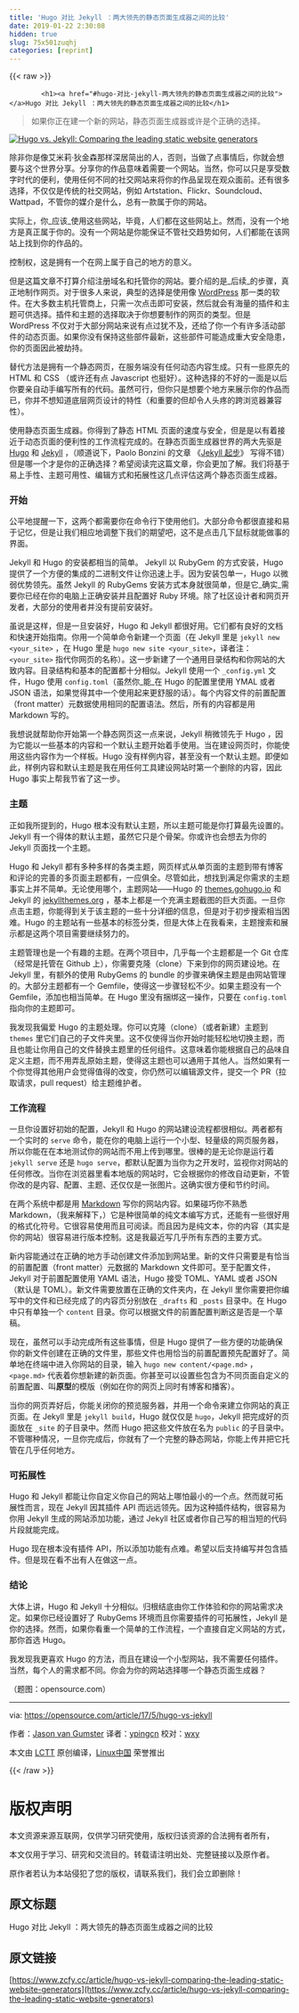 ```yaml
---
title: 'Hugo 对比 Jekyll ：两大领先的静态页面生成器之间的比较' 
date: 2019-01-22 2:30:08
hidden: true
slug: 75x501zuqhj
categories: [reprint]
---
```


{{< raw >}}

            <h1><a href="#hugo-对比-jekyll-两大领先的静态页面生成器之间的比较"></a>Hugo 对比 Jekyll ：两大领先的静态页面生成器之间的比较</h1>
<blockquote>
<p>如果你正在建一个新的网站，静态页面生成器或许是个正确的选择。</p>
</blockquote>
<p><a href="https://camo.githubusercontent.com/6c63c54a4634dd750e494102ec3d5aed39c31d3c/68747470733a2f2f6f70656e736f757263652e636f6d2f73697465732f64656661756c742f66696c65732f7374796c65732f696d6167652d66756c6c2d73697a652f7075626c69632f696d616765732f6c6966652f72685f3030333738345f30325f6f732e636f6d636172656572735f6f735f726832782e706e673f69746f6b3d3477586a594d4277"><img src="" alt="Hugo vs. Jekyll: Comparing the leading static website generators" title="Hugo vs. Jekyll: Comparing the leading static website generators"></a></p>
<p>除非你是像艾米莉·狄金森那样深居简出的人，否则，当做了点事情后，你就会想要与这个世界分享。分享你的作品意味着需要一个网站。当然，你可以只是享受数字时代的便利，使用任何不同的社交网站来将你的作品呈现在观众面前。还有很多选择，不仅仅是传统的社交网站，例如 Artstation、Flickr、Soundcloud、Wattpad，不管你的媒介是什么，总有一款属于你的网站。</p>
<p>实际上，你_应该_使用这些网站，毕竟，人们都在这些网站上。然而，没有一个地方是真正属于你的。没有一个网站是你能保证不管社交趋势如何，人们都能在该网站上找到你的作品的。</p>
<p>控制权，这是拥有一个在网上属于自己的地方的意义。</p>
<p>但是这篇文章不打算介绍注册域名和托管你的网站。要介绍的是_后续_的步骤，真正地制作网页。对于很多人来说，典型的选择是使用像 <a href="http://wordpress.org/">WordPress</a> 那一类的软件。在大多数主机托管商上，只需一次点击即可安装，然后就会有海量的插件和主题可供选择。插件和主题的选择取决于你想要制作的网页的类型。但是 WordPress 不仅对于大部分网站来说有点过犹不及，还给了你一个有许多活动部件的动态页面。如果你没有保持这些部件最新，这些部件可能造成重大安全隐患，你的页面因此被劫持。</p>
<p>替代方法是拥有一个静态网页，在服务端没有任何动态内容生成。只有一些原先的 HTML 和 CSS （或许还有点 Javascript 也挺好）。这种选择的不好的一面是以后你要亲自动手编写所有的代码。虽然可行，但你只是想要个地方来展示你的作品而已，你并不想知道底层网页设计的特性（和重要的但却令人头疼的跨浏览器兼容性）。</p>
<p>使用静态页面生成器。你得到了静态 HTML 页面的速度与安全，但是是以有着接近于动态页面的便利性的工作流程完成的。在静态页面生成器世界的两大先驱是 <a href="http://gohugo.io/">Hugo</a> 和 <a href="https://jekyllrb.com/">Jekyll</a> ，（顺道说下，Paolo Bonzini 的文章 《<a href="https://opensource.com/article/17/4/getting-started-jekyll">Jekyll 起步</a>》 写得不错）但是哪一个才是你的正确选择？希望阅读完这篇文章，你会更加了解。我们将基于易上手性、主题可用性、编辑方式和拓展性这几点评估这两个静态页面生成器。</p>
<h3><a href="#开始"></a>开始</h3>
<p>公平地提醒一下，这两个都需要你在命令行下使用他们。大部分命令都很直接和易于记忆，但是让我们相应地调整下我们的期望吧，这不是点击几下鼠标就能做事的界面。</p>
<p>Jekyll 和 Hugo 的安装都相当的简单。 Jekyll 以 RubyGem 的方式安装，Hugo 提供了一个方便的集成的二进制文件让你迅速上手。因为安装包单一，Hugo 以微弱优势领先。虽然 Jekyll 的 RubyGems 安装方式本身就很简单，但是它_确实_需要你已经在你的电脑上正确安装并且配置好 Ruby 环境。除了社区设计者和网页开发者，大部分的使用者并没有提前安装好。</p>
<p>虽说是这样，但是一旦安装好，Hugo 和 Jekyll 都很好用。它们都有良好的文档和快速开始指南。你用一个简单命令新建一个页面（在 Jekyll 里是 <code>jekyll new &lt;your_site&gt;</code> ，在 Hugo 里是 <code>hugo new site &lt;your_site&gt;</code>，译者注：<code>&lt;your_site&gt;</code> 指代你网页的名称）。这一步新建了一个通用目录结构和你网站的大致内容。目录结构和基本的配置都十分相似。Jekyll 使用一个 <code>_config.yml</code> 文件，Hugo 使用 <code>config.toml</code>（虽然你_能_在 Hugo 的配置里使用 YMAL 或者 JSON 语法，如果觉得其中一个使用起来更舒服的话）。每个内容文件的前置配置（front matter）元数据使用相同的配置语法。然后，所有的内容都是用 Markdown 写的。</p>
<p>我想说就帮助你开始第一个静态网页这一点来说，Jekyll 稍微领先于 Hugo ，因为它能以一些基本的内容和一个默认主题开始着手使用。当在建设网页时，你能使用这些内容作为一个样板。Hugo 没有样例内容，甚至没有一个默认主题。即便如此，样例内容和默认主题是我在用任何工具建设网站时第一个删除的内容，因此 Hugo 事实上帮我节省了这一步。</p>
<h3><a href="#主题"></a>主题</h3>
<p>正如我所提到的，Hugo 根本没有默认主题，所以主题可能是你打算最先设置的。Jekyll 有一个得体的默认主题，虽然它只是个骨架。你或许也会想去为你的 Jekyll 页面找一个主题。</p>
<p>Hugo 和 Jekyll 都有多种多样的各类主题，网页样式从单页面的主题到带有博客和评论的完善的多页面主题都有，一应俱全。尽管如此，想找到满足你需求的主题事实上并不简单。无论使用哪个，主题网站——Hugo 的 <a href="https://themes.gohugo.io/">themes.gohugo.io</a> 和 Jekyll 的 <a href="http://jekyllthemes.org/">jekyllthemes.org</a> ，基本上都是一个充满主题截图的巨大页面。一旦你点击主题，你能得到关于该主题的一些十分详细的信息，但是对于初步搜索相当困难。Hugo 的主题站有一些基本的标签分类，但是大体上在我看来，主题搜索和展示都是这两个项目需要继续努力的。</p>
<p>主题管理也是一个有趣的主题。在两个项目中，几乎每一个主题都是一个 Git 仓库（经常是托管在 Github 上），你需要克隆（clone）下来到你的网页建设地。在 Jekyll 里，有额外的使用 RubyGems 的 bundle 的步骤来确保主题是由网站管理的。大部分主题都有一个 Gemfile，使得这一步骤轻松不少。如果主题没有一个 Gemfile，添加也相当简单。在 Hugo 里没有捆绑这一操作，只要在 <code>config.toml</code> 指向你的主题即可。</p>
<p>我发现我偏爱 Hugo 的主题处理。你可以克隆（clone）（或者新建）主题到 <code>themes</code> 里它们自己的子文件夹里。这不仅使得当你开始时能轻松地切换主题，而且也能让你用自己的文件替换主题里的任何组件。这意味着你能根据自己的品味自定义主题，而不用弄乱原始主题，使得这主题也可以通用于其他人。当然如果有一个你觉得其他用户会觉得值得的改变，你仍然可以编辑源文件，提交一个 PR（拉取请求，pull request）给主题维护者。</p>
<h3><a href="#工作流程"></a>工作流程</h3>
<p>一旦你设置好初始的配置，Jekyll 和 Hugo 的网站建设流程都很相似。两者都有一个实时的 <code>serve</code> 命令，能在你的电脑上运行一个小型、轻量级的网页服务器，所以你能在在本地测试你的网站而不用上传到哪里。很棒的是无论你是运行着 <code>jekyll serve</code> 还是 <code>hugo serve</code>，都默认配置为当你为之开发时，监视你对网站的任何修改。当你在浏览器里看本地版的网站时，它会根据你的修改自动更新，不管你改的是内容、配置、主题、还仅仅是一张图片。这确实很方便和节约时间。</p>
<p>在两个系统中都是用 <a href="https://daringfireball.net/projects/markdown/">Markdown</a> 写你的网站内容。如果碰巧你不熟悉 Markdown，（我来解释下，）它是种很简单的纯文本编写方式，还能有一些很好用的格式化符号。它很容易使用而且可阅读。而且因为是纯文本，你的内容（其实是你的网站）很容易进行版本控制。这是我最近写几乎所有东西的主要方式。</p>
<p>新内容能通过在正确的地方手动创建文件添加到网站里。新的文件只需要是有恰当的前置配置（front matter）元数据的 Markdown 文件即可。至于配置文件，Jekyll 对于前置配置使用 YAML 语法，Hugo 接受 TOML、YAML 或者 JSON（默认是 TOML）。新文件需要放置在正确的文件夹内，在 Jekyll 里你需要把你编写中的文件和已经完成了的内容页分别放在 <code>_drafts</code> 和 <code>_posts</code> 目录中。在 Hugo 中只有单独一个 <code>content</code> 目录。你可以根据文件的前置配置判断这是否是一个草稿。</p>
<p>现在，虽然可以手动完成所有这些事情，但是 Hugo 提供了一些方便的功能确保你的新文件创建在正确的文件里，那些文件也用恰当的前置配置预先配置好了。简单地在终端中进入你网站的目录，输入 <code>hugo new content/&lt;page.md&gt;</code> ， <code>&lt;page.md&gt;</code> 代表着你想新建的新页面。你甚至可以设置些包含为不同页面自定义的前置配置、叫<strong>原型</strong>的模版（例如在你的网页上同时有博客和播客）。</p>
<p>当你的网页弄好后，你能关闭你的预览服务器，并用一个命令来建立你网站的真正页面。在 Jekyll 里是 <code>jekyll build</code>，Hugo 就仅仅是 <code>hugo</code>，Jekyll 把完成好的页面放在 <code>_site</code> 的子目录中。然而 Hugo 把这些文件放在名为 <code>public</code> 的子目录中。不管哪种情况，一旦你完成后，你就有了一个完整的静态网站，你能上传并把它托管在几乎任何地方。</p>
<h3><a href="#可拓展性"></a>可拓展性</h3>
<p>Hugo 和 Jekyll 都能让你自定义你自己的网站上哪怕最小的一个点。然而就可拓展性而言，现在 Jekyll 因其插件 API 而远远领先。因为这种插件结构，很容易为你用 Jekyll 生成的网站添加功能，通过 Jekyll 社区或者你自己写的相当短的代码片段就能完成。</p>
<p>Hugo 现在根本没有插件 API，所以添加功能有点难。希望以后支持编写并包含插件。但是现在看不出有人在做这一点。</p>
<h3><a href="#结论"></a>结论</h3>
<p>大体上讲，Hugo 和 Jekyll 十分相似。归根结底由你工作体验和你的网站需求决定。如果你已经设置好了 RubyGems 环境而且你需要插件的可拓展性，Jekyll 是你的选择。然而，如果你看重一个简单的工作流程，一个直接自定义网站的方式，那你首选 Hugo。</p>
<p>我发现我更喜欢 Hugo 的方法，而且在建设一个小型网站，我不需要任何插件。当然，每个人的需求都不同。你会为你的网站选择哪一个静态页面生成器？</p>
<p>（题图：opensource.com）</p>
<hr>
<p>via: <a href="https://opensource.com/article/17/5/hugo-vs-jekyll">https://opensource.com/article/17/5/hugo-vs-jekyll</a></p>
<p>作者：<a href="https://opensource.com/users/jason-van-gumster">Jason van Gumster</a> 译者：<a href="https://ypingcn.github.io/wiki/lctt">ypingcn</a> 校对：<a href="https://github.com/wxy">wxy</a></p>
<p>本文由 <a href="https://github.com/LCTT/TranslateProject">LCTT</a> 原创编译，<a href="https://linux.cn/">Linux中国</a> 荣誉推出</p>

          
{{< /raw >}}

# 版权声明
本文资源来源互联网，仅供学习研究使用，版权归该资源的合法拥有者所有，

本文仅用于学习、研究和交流目的。转载请注明出处、完整链接以及原作者。

原作者若认为本站侵犯了您的版权，请联系我们，我们会立即删除！

## 原文标题
Hugo 对比 Jekyll ：两大领先的静态页面生成器之间的比较

## 原文链接
[https://www.zcfy.cc/article/hugo-vs-jekyll-comparing-the-leading-static-website-generators](https://www.zcfy.cc/article/hugo-vs-jekyll-comparing-the-leading-static-website-generators)

